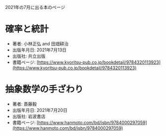 2021年の7月に出る本のページ


# 確率と統計
* 著者: 小林正弘 and 田畑耕治
* 出版年月日: 2021年7月13日
* 出版社: 共立出版
* 書籍ページ: [https://www.kyoritsu-pub.co.jp/bookdetail/9784320113923](https://www.kyoritsu-pub.co.jp/bookdetail/9784320113923)


# 抽象数学の手ざわり
* 著者: 斎藤毅
* 出版年月日: 2021年7月20日
* 出版社: 岩波書店
* 書籍ページ: [https://www.hanmoto.com/bd/isbn/9784000297059](https://www.hanmoto.com/bd/isbn/9784000297059)
